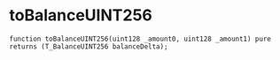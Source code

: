 # toBalanceUINT256

```solidity
function toBalanceUINT256(uint128 _amount0, uint128 _amount1) pure returns (T_BalanceUINT256 balanceDelta);
```

